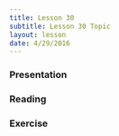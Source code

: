```yaml
---
title: Lesson 30
subtitle: Lesson 30 Topic
layout: lesson
date: 4/29/2016
---
```


<h3>Presentation</h3>
<h3>Reading</h3>
<h3>Exercise</h3>
